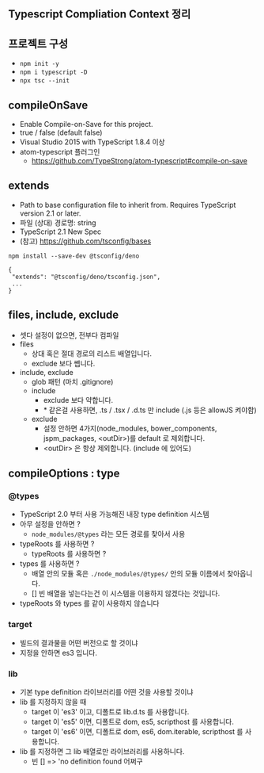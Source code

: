## Typescript Compliation Context 정리

## 프로젝트 구성
- `npm init -y`
- `npm i typescript -D`
- `npx tsc --init`

## compileOnSave
- Enable Compile-on-Save for this project.
- true / false (default false)
- Visual Studio 2015 with TypeScript 1.8.4 이상
- atom-typescript 플러그인
  - https://github.com/TypeStrong/atom-typescript#compile-on-save

## extends
- Path to base configuration file to inherit from. Requires TypeScript version 2.1 or later.
- 파일 (상대) 경로명: string
- TypeScript 2.1 New Spec
- (참고) https://github.com/tsconfig/bases

```
npm install --save-dev @tsconfig/deno

{
 "extends": "@tsconfig/deno/tsconfig.json",
 ...
}
```

## files, include, exclude
- 셋다 설정이 없으면, 전부다 컴파일
- files
  - 상대 혹은 절대 경로의 리스트 배열입니다.
  - exclude 보다 쎕니다.
- include, exclude
  - glob 패턴 (마치 .gitignore)
  - include
    - exclude 보다 약합니다.
    - \* 같은걸 사용하면, .ts / .tsx / .d.ts 만 include (.js 등은 allowJS 켜야함)
  - exclude
    - 설정 안하면 4가지(node_modules, bower_components, jspm_packages, \<outDir>)를 default 로 제외합니다.
    - \<outDir> 은 항상 제외합니다. (include 에 있어도)

## compileOptions : type
### @types
- TypeScript 2.0 부터 사용 가능해진 내장 type definition 시스템
- 아무 설정을 안하면 ?
  - `node_modules/@types` 라는 모든 경로를 찾아서 사용
- typeRoots 를 사용하면 ?
  - typeRoots 를 사용하면 ?
- types 를 사용하면 ?
  - 배열 안의 모듈 혹은 `./node_modules/@types/` 안의 모듈 이름에서 찾아옵니다.
  - [] 빈 배열을 넣는다는건 이 시스템을 이용하지 않겠다는 것입니다.
- typeRoots 와 types 를 같이 사용하지 않습니다

### target
- 빌드의 결과물을 어떤 버전으로 할 것이냐
- 지정을 안하면 es3 입니다.

### lib
- 기본 type definition 라이브러리를 어떤 것을 사용할 것이냐
- lib 를 지정하지 않을 때
  - target 이 'es3' 이고, 디폴트로 lib.d.ts 를 사용합니다.
  - target 이 'es5' 이면, 디폴트로 dom, es5, scripthost 를 사용합니다.
  - target 이 'es6' 이면, 디폴트로 dom, es6, dom.iterable, scripthost 를 사용합니다.
- lib 를 지정하면 그 lib 배열로만 라이브러리를 사용하니다.
  - 빈 [] => 'no definition found 어쩌구

